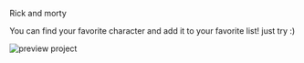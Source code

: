 Rick and morty

You can find your favorite character and add it to your favorite list! just try :)
 
![preview project](https://www.uplooder.net/img/image/15/51ccaa69a7a607e9e98cd6c121d4ca8d/Screenshot-(1).png)

